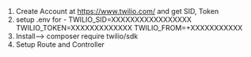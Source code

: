 1) Create Account at https://www.twilio.com/
and get SID, Token 
2) setup .env for -
TWILIO_SID=XXXXXXXXXXXXXXXXX
TWILIO_TOKEN=XXXXXXXXXXXXX
TWILIO_FROM=+XXXXXXXXXXX
3) Install--> composer require twilio/sdk
4) Setup Route and Controller
